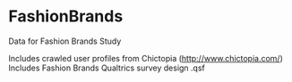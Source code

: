 # FashionBrands
Data for Fashion Brands Study

Includes crawled user profiles from Chictopia (http://www.chictopia.com/)
Includes Fashion Brands Qualtrics survey design .qsf 
